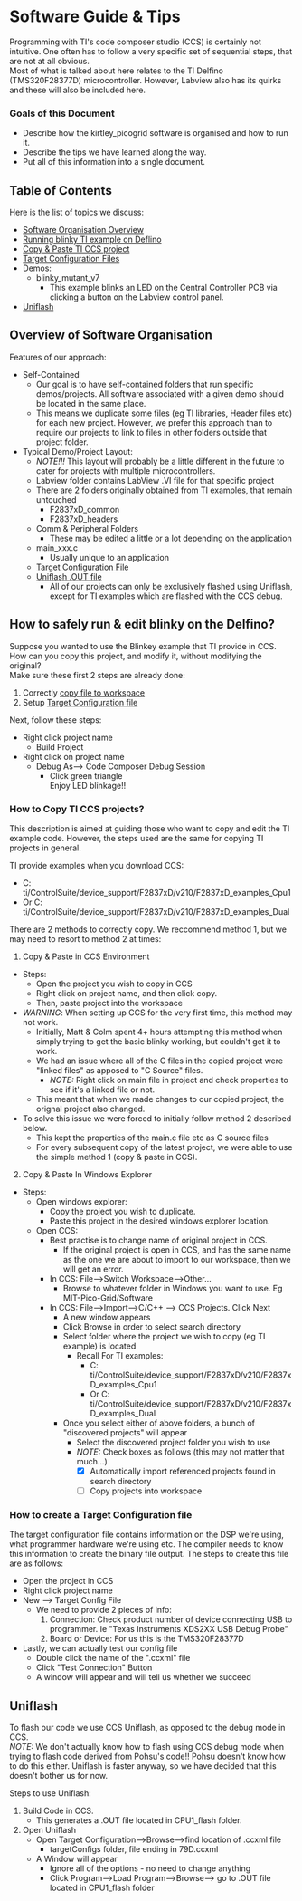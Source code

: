 # Software Guide & Tips
Programming with TI's code composer studio (CCS) is certainly not intuitive.
One often has to follow a very specific set of sequential steps, that are not at all obvious.  
Most of what is talked about here relates to the TI Delfino (TMS320F28377D) microcontroller. However, Labview also has its quirks and these will also be included here.

### Goals of this Document
- Describe how the kirtley_picogrid software is organised and how to run it.
- Describe the tips we have learned along the way.
- Put all of this information into a single document.

## Table of Contents
Here is the list of topics we discuss:
- [Software Organisation Overview](#folder_structure)
- [Running blinky TI example on Deflino](#runblinky)
- [Copy & Paste TI CCS project](#ccs_copy)
- [Target Configuration Files](#targetconfig)
- Demos:
	- blinky_mutant_v7
		- This example blinks an LED on the Central Controller PCB via clicking a button on the Labview control panel.
- [Uniflash](#uniflash)

## <a name="folder_structure"></a> Overview of Software Organisation
Features of our approach:
- Self-Contained
	- Our goal is to have self-contained folders that run specific demos/projects. All software associated with a given demo should be located in the same place. 
	- This means we duplicate some files (eg TI libraries, Header files etc) for each new project. However, we prefer this approach than to require our projects to link to files in other folders outside that project folder.
- Typical Demo/Project Layout:
	- *NOTE!!!* This layout will probably be a little different in the future to cater for projects with multiple microcontrollers.
	- Labview folder contains LabView .VI file for that specific project
	- There are 2 folders originally obtained from TI examples, that remain untouched
		- F2837xD_common
		- F2837xD_headers
	- Comm & Peripheral Folders
		- These may be edited a little or a lot depending on the application
	- main_xxx.c
		- Usually unique to an application
	- [Target Configuration File](#targetconfig)
	- [Uniflash .OUT file](#uniflash)
		- All of our projects can only be exclusively flashed using Uniflash, except for TI examples which are flashed with the CCS debug.

## <a name="runblinky"></a>How to safely run & edit blinky on the Delfino?
Suppose you wanted to use the Blinkey example that TI provide in CCS.
How can you copy this project, and modify it, without modifying the original?  
Make sure these first 2 steps are already done:
1. Correctly [copy file  to workspace](#ccs_copy)
2. Setup [Target Configuration file](#targetconfig)  

Next, follow these steps:
- Right click project name
	- Build Project
- Right click on project name
	- Debug As--> Code Composer Debug Session
		- Click green triangle  
Enjoy LED blinkage!!

### <a name="ccs_copy"></a> How to Copy TI CCS projects?
This description is aimed at guiding those who want to copy and edit the TI example code. However, the steps used are the same for copying TI projects in general.

TI provide examples when you download CCS:
- C: ti/ControlSuite/device_support/F2837xD/v210/F2837xD_examples_Cpu1
- Or C: ti/ControlSuite/device_support/F2837xD/v210/F2837xD_examples_Dual

There are 2 methods to correctly copy. We reccommend method 1, but we may need to resort to method 2 at times:
1. Copy & Paste in CCS Environment
- Steps:
	- Open the project you wish to copy in CCS
	- Right click on project name, and then click copy.  
	- Then, paste project into the workspace
- *WARNING*:  When setting up CCS for the very first time, this method may not work.
	- Initially, Matt & Colm spent 4+ hours attempting this method when simply trying to get the basic blinky working, but couldn't get it to work.
	- We had an issue where all of the C files in the copied project were "linked files" as apposed to "C Source" files.
		- *NOTE:* Right click on main file in project and check properties to see if it's a linked file or not.
	- This meant that when we made changes to our copied project, the orignal project also changed.
- To solve this issue we were forced to initially follow method 2 described below.
	- This kept the properties of the main.c file etc as C source files
	- For every subsequent copy of the latest project, we were able to use the simple method 1 (copy & paste in CCS).

2. Copy & Paste In Windows Explorer
- Steps:
	- Open windows explorer:
		- Copy the project you wish to duplicate.
		- Paste this project in the desired windows explorer location.
	- Open CCS:
		- Best practise is to change name of original project in CCS.
			- If the original project is open in CCS, and has the same name as the one we are about to import to our workspace, then we will get an error.
		- In CCS: File-->Switch Workspace-->Other…
			- Browse to whatever folder in Windows you want to use. Eg MIT-Pico-Grid/Software
		- In CCS: File-->Import-->C/C++ --> CCS Projects. Click Next
			- A new window appears
			- Click Browse in order to select search directory 
			- Select folder where the project we wish to copy (eg TI example) is located
				- Recall  For TI examples:
					- C: ti/ControlSuite/device_support/F2837xD/v210/F2837xD_examples_Cpu1
					- Or C: ti/ControlSuite/device_support/F2837xD/v210/F2837xD_examples_Dual
			- Once you select either of above folders, a bunch of "discovered projects" will appear
			 	- Select the discovered project folder you wish to use
				- *NOTE:* Check boxes as follows (this may not matter that much...)
					- [x] Automatically import referenced projects found in search directory
					- [ ] Copy projects into workspace

###  <a name="targetconfig"></a> How to create a Target Configuration file
The target configuration file contains information on the DSP we're using, what programmer hardware we're using etc. The compiler needs to know this information to create the binary file output.
The steps to create this file are as follows:
- Open the project in CCS
- Right click project name
- New --> Target Config File
	- We need to provide 2 pieces of info:
		1. Connection:
			Check product number of device connecting USB to programmer.
			Ie "Texas Instruments XDS2XX USB Debug Probe"
		2. Board or Device:
			For us this is the TMS320F28377D
-  Lastly, we can actually test our config file
	- Double click the name of the ".ccxml" file
	- Click "Test Connection" Button
	- A window will appear and will tell us whether we succeed
	

## <a name="uniflash"></a> Uniflash
To flash our code we use CCS Uniflash, as opposed to the debug mode in CCS.  
*NOTE:* We don't actually know how to flash using CCS debug mode when trying to flash code derived from Pohsu's code!! Pohsu doesn't know how to do this either. Uniflash is faster anyway, so we have decided that this doesn't bother us for now.

Steps to use Uniflash:
1. Build Code in CCS.
	- This generates a .OUT file located in CPU1_flash folder.
2. Open Uniflash
	- Open Target Configuration-->Browse-->find location of .ccxml file
		- targetConfigs folder, file ending in 79D.ccxml
	- A Window will appear
		- Ignore all of the options - no need to change anything
		- Click Program-->Load Program-->Browse--> go to .OUT file located in CPU1_flash folder

